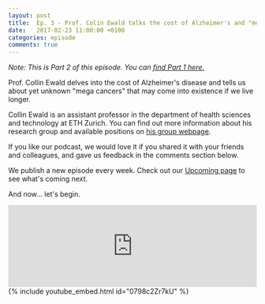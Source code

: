 ```yaml
---
layout: post
title:  Ep. 3 - Prof. Colin Ewald talks the cost of Alzheimer's and "mega cancer" - Part 2
date:   2017-02-23 11:00:00 +0100
categories: episode
comments: true
---
```

*Note: This is Part 2 of this episode. You can [find Part 1 here.](http://simplifyd.xyz/blog/ep-3-colin-ewald-part-1)*

Prof. Collin Ewald delves into the cost of Alzheimer's disease and tells us about yet unknown "mega cancers" that may come into existence if we live longer.

Collin Ewald is an assistant professor in the department of health sciences and technology at ETH Zurich. You can find out more information about his research group and available positions on [his group webpage](http://ewaldlab.strikingly.com/).

If you like our podcast, we would love it if you shared it with your friends and colleagues, and gave us feedback in the comments section below. 

We publish a new episode every week. Check out our [Upcoming page](/upcoming) to see what's coming next.

And now... let's begin.

<div id="media-wrapper">
<div id="soundcloud-embed"><iframe width="100%" height="166" scrolling="no" frameborder="no" src="https://w.soundcloud.com/player/?url=https%3A//api.soundcloud.com/tracks/309093337&amp;color=ff5500&amp;auto_play=false&amp;hide_related=false&amp;show_comments=true&amp;show_user=true&amp;show_reposts=false"></iframe></div>
<div id="youtube-embed">{% include youtube_embed.html id="0798c2Zr7kU" %}</div> 
</div>
